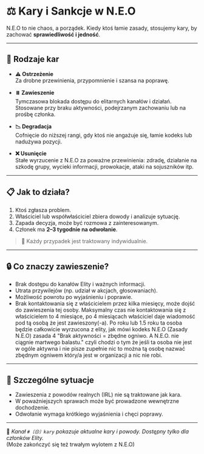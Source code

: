 # ⚖️ Kary i Sankcje w N.E.O

N.E.O to nie chaos, a porządek. Kiedy ktoś łamie zasady, stosujemy kary, by zachować **sprawiedliwość i jedność**.

---

## 🚫 Rodzaje kar

- **⚠️ Ostrzeżenie**  
  Za drobne przewinienia, przypomnienie i szansa na poprawę.

- **⏸️ Zawieszenie**  
  Tymczasowa blokada dostępu do elitarnych kanałów i działań.  
  Stosowane przy braku aktywności, podejrzanym zachowaniu lub na prośbę członka.

- **📉 Degradacja**  
  Cofnięcie do niższej rangi, gdy ktoś nie angażuje się, łamie kodeks lub nadużywa pozycji.

- **❌ Usunięcie**  
  Stałe wyrzucenie z N.E.O za poważne przewinienia: zdradę, działanie na szkodę grupy, wycieki informacji, prowokacje, ataki na sojuszników itp.

---

## 📋 Jak to działa?

1. Ktoś zgłasza problem.  
2. Właściciel lub współwłaściciel zbiera dowody i analizuje sytuację.  
3. Zapada decyzja, może być rozmowa z zainteresowanym.  
4. Członek ma **2–3 tygodnie na odwołanie**.

> 🧠 Każdy przypadek jest traktowany indywidualnie.

---

## 🔒 Co znaczy zawieszenie?

- Brak dostępu do kanałów Elity i ważnych informacji.  
- Utrata przywilejów (np. udział w akcjach, głosowaniach).  
- Możliwość powrotu po wyjaśnieniu i poprawie.
- Brak kontaktowania się z właścicielem przez kilka miesięcy, może dojść do zawieszenia tej osoby.
  Maksymalny czas nie kontaktowania się z właścicielem to 4 miesiące, po 4 miesiącach właściciel daje wiadomość pod tą osobą że jest zawieszony(-a). Po roku lub 1.5 roku ta osoba będzie całkowicie wyrzucona z elity, jak mówi kodeks N.E.O (Zasady N.E.O) zasada 4 "Brak aktywności = zbędne ogniwo. A N.E.O. nie ciągnie martwego balastu." czyli chodzi o tym że jeśli ta osoba nie jest w ogóle aktywna i nie pisze zupełnie nic to można tą osobę nazwać zbędnym ogniwem który/a jest w organizacji a nic nie robi.

---

## 🧩 Szczególne sytuacje

- Zawieszenia z powodów realnych (IRL) nie są traktowane jak kara.  
- W poważniejszych sprawach może być prowadzone wewnętrzne dochodzenie.  
- Odwołanie wymaga krótkiego wyjaśnienia i chęci poprawy.

---

📌 *Kanał `#〔😣〕kary` pokazuje aktualne kary i powody. Dostępny tylko dla członków Elity.*  
(Może zakończyć się też trwałym wylotem z N.E.O)
